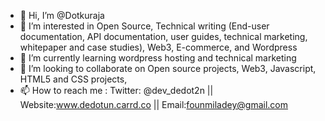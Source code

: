 - 👋 Hi, I’m @Dotkuraja
- 👀 I’m interested in Open Source, Technical writing (End-user documentation, API documentation, user guides, technical marketing, whitepaper and case studies), Web3, E-commerce, and Wordpress
- 🌱 I’m currently learning wordpress hosting and technical marketing
- 💞️ I’m looking to collaborate on Open source projects, Web3, Javascript, HTML5 and CSS projects, 
- 📫 How to reach me : Twitter: @dev_dedot2n || Website:www.dedotun.carrd.co || Email:founmiladey@gmail.com

<!---
Dotkuraja/Dotkuraja is a ✨ special ✨ repository because its `README.md` (this file) appears on your GitHub profile.
You can click the Preview link to take a look at your changes.
--->
